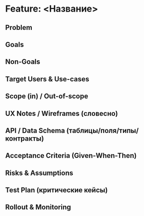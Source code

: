 # Feature: <Название>
## Problem
## Goals
## Non-Goals
## Target Users & Use-cases
## Scope (in) / Out-of-scope
## UX Notes / Wireframes (словесно)
## API / Data Schema (таблицы/поля/типы/контракты)
## Acceptance Criteria (Given-When-Then)
## Risks & Assumptions
## Test Plan (критические кейсы)
## Rollout & Monitoring
